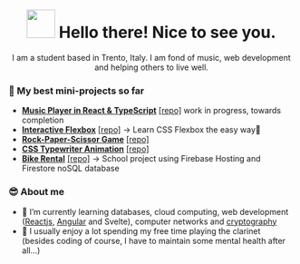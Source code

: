 <div align="center">
  <h1><img src="https://emojis.slackmojis.com/emojis/images/1536351075/4594/blob-wave.gif?1536351075" width="50"/> Hello there! Nice to see you.</h1>

  <p>I am a student based in Trento, Italy. I am fond of music, web development and helping others to live well.</p>
</div>

### 👀 My best mini-projects so far
  - **[Music Player in React & TypeScript](https://music-player-santeenee.vercel.app/ "music player")** [[repo]](https://github.com/Santeenee/music-player-react-ts) work in progress, towards completion
  - **[Interactive Flexbox](https://santeenee-flexbox.netlify.app "JUST GIVE IT A TRY")** [[repo]](https://github.com/santeenee/interactive-flexbox) -> Learn CSS Flexbox the easy way🤗
  - **[Rock-Paper-Scissor Game](https://santeenee-rps.netlify.app "Wanna play?")** [[repo]](https://github.com/Santeenee/Rock-Paper-Scissors--VanillaJS)
  - **[CSS Typewriter Animation](https://santeenee-typewriter.netlify.app "Smoooooth")** [[repo]](https://github.com/Santeenee/Typewriter-CSSonly-animation)
  - **[Bike Rental](https://rentals-bike.web.app "Just some bikes, nothing to see here")** [[repo]](https://github.com/Santeenee/bike-rental) -> School project using Firebase Hosting and Firestore noSQL database

### 😎 About me
- 🌱 I’m currently learning databases, cloud computing, web development ([Reactjs](https://github.com/santeenee/music-player-react-ts 'Music player in React-TypeScript'), [Angular](https://github.com/santeenee/learning-angular) and Svelte), computer networks and [cryptography](https://github.com/santeenee/cryptography-python 'Cryptography in Python')
- 🎵 I usually enjoy a lot spending my free time playing the clarinet 
  (besides coding of course, I have to maintain some mental health after all...)
